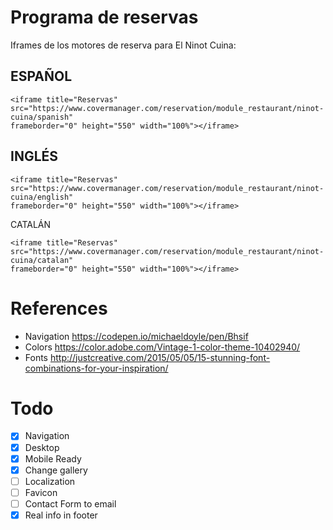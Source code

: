 # Programa de reservas

 Iframes de los motores de reserva para El Ninot Cuina:

## ESPAÑOL

```
<iframe title="Reservas" src="https://www.covermanager.com/reservation/module_restaurant/ninot-cuina/spanish"
frameborder="0" height="550" width="100%"></iframe>
```

## INGLÉS

```
<iframe title="Reservas" src="https://www.covermanager.com/reservation/module_restaurant/ninot-cuina/english"
frameborder="0" height="550" width="100%"></iframe>
```

CATALÁN

```
<iframe title="Reservas" src="https://www.covermanager.com/reservation/module_restaurant/ninot-cuina/catalan"
frameborder="0" height="550" width="100%"></iframe>
```

# References

- Navigation https://codepen.io/michaeldoyle/pen/Bhsif
- Colors https://color.adobe.com/Vintage-1-color-theme-10402940/
- Fonts http://justcreative.com/2015/05/05/15-stunning-font-combinations-for-your-inspiration/

# Todo

- [x] Navigation
- [x] Desktop
- [x] Mobile Ready
- [x] Change gallery
- [ ] Localization
- [ ] Favicon
- [ ] Contact Form to email
- [x] Real info in footer